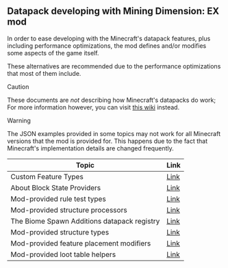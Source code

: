 
## Datapack developing with Mining Dimension: EX mod

In order to ease developing with the Minecraft's datapack features, plus including performance optimizations,
the mod defines and/or modifies some aspects of the game itself.

These alternatives are recommended due to the performance optimizations that most of them include.

> [!CAUTION]
These documents are *not* describing how Minecraft's datapacks do work;
For more information however, you can visit [this wiki](https://minecraft.wiki/w/Data_pack) instead.

> [!WARNING]
The JSON examples provided in some topics may not work for all Minecraft versions that the mod is provided for.
This happens due to the fact that Minecraft's implementation details are changed frequently.


| Topic                                       | Link                                   |
|---------------------------------------------|----------------------------------------|
| Custom Feature Types                        | [Link](./FeatureTypes/Index.md)        |
| About Block State Providers                 | [Link](AbstractBlockStateProvider.md)  |
| Mod-provided rule test types                | [Link](ModDefinedRuleTestTypes.md)     |
| Mod-provided structure processors           | [Link](./StructureProcessors/Index.md) |
| The Biome Spawn Additions datapack registry | [Link](./BiomeSpawnAdditions/Index.md) |
| Mod-provided structure types                | [Link](./StructureTypes/Index.md)      |
| Mod-provided feature placement modifiers | [Link](./FeaturePlacementModifierTypes/Index.md) |
| Mod-provided loot table helpers                  | [Link](./LootTableHelpers/Index.md) |